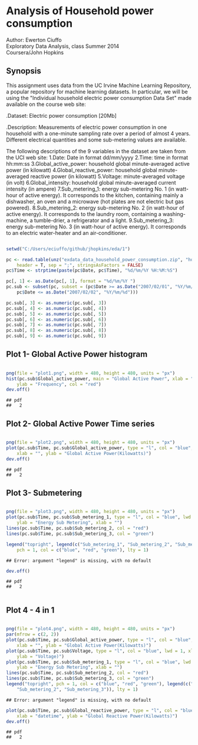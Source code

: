 # Analysis of Household power consumption
Author: Ewerton Ciuffo  
Exploratory Data Analysis, class Summer 2014  
Coursera/John Hopkins

## Synopsis
This assignment uses data from the UC Irvine Machine Learning Repository, a popular repository for machine learning datasets. In particular, we will be using the "Individual household electric power consumption Data Set" made available on the course web site:

.Dataset: Electric power consumption [20Mb]


.Description: Measurements of electric power consumption in one household with a one-minute sampling rate over a period of almost 4 years. Different electrical quantities and some sub-metering values are available.


The following descriptions of the 9 variables in the dataset are taken from the UCI web site:
1.Date: Date in format dd/mm/yyyy 
2.Time: time in format hh:mm:ss 
3.Global_active_power: household global minute-averaged active power (in kilowatt) 
4.Global_reactive_power: household global minute-averaged reactive power (in kilowatt) 
5.Voltage: minute-averaged voltage (in volt) 
6.Global_intensity: household global minute-averaged current intensity (in ampere) 
7.Sub_metering_1: energy sub-metering No. 1 (in watt-hour of active energy). It corresponds to the kitchen, containing mainly a dishwasher, an oven and a microwave (hot plates are not electric but gas powered). 
8.Sub_metering_2: energy sub-metering No. 2 (in watt-hour of active energy). It corresponds to the laundry room, containing a washing-machine, a tumble-drier, a refrigerator and a light. 
9.Sub_metering_3: energy sub-metering No. 3 (in watt-hour of active energy). It corresponds to an electric water-heater and an air-conditioner.




```r

setwd("C:/Users/eciuffo/github/jhopkins/eda/1")

pc <- read.table(unz("exdata_data_household_power_consumption.zip", "household_power_consumption.txt"), 
    header = T, sep = ";", stringsAsFactors = FALSE)
pc$Time <- strptime(paste(pc$Date, pc$Time), "%d/%m/%Y %H:%M:%S")

pc[, 1] <- as.Date(pc[, 1], format = "%d/%m/%Y ")
pc.sub <- subset(pc, subset = (pc$Date >= as.Date("2007/02/01", "%Y/%m/%d") & 
    pc$Date <= as.Date("2007/02/02", "%Y/%m/%d")))

pc.sub[, 3] <- as.numeric(pc.sub[, 3])
pc.sub[, 4] <- as.numeric(pc.sub[, 4])
pc.sub[, 5] <- as.numeric(pc.sub[, 5])
pc.sub[, 6] <- as.numeric(pc.sub[, 6])
pc.sub[, 7] <- as.numeric(pc.sub[, 7])
pc.sub[, 8] <- as.numeric(pc.sub[, 8])
pc.sub[, 9] <- as.numeric(pc.sub[, 9])
```


## Plot 1- Global Active Power histogram


```r

png(file = "plot1.png", width = 480, height = 480, units = "px")
hist(pc.sub$Global_active_power, main = "Global Active Power", xlab = "Global active Power(KiloWatts)", 
    ylab = "Frequency", col = "red")
dev.off()
```

```
## pdf 
##   2
```


## Plot 2- Global Active Power Time series


```r

png(file = "plot2.png", width = 480, height = 480, units = "px")
plot(pc.sub$Time, pc.sub$Global_active_power, type = "l", col = "blue", lwd = 1, 
    xlab = "", ylab = "Global Active Power(Kilowatts)")
dev.off()
```

```
## pdf 
##   2
```


## Plot 3- Submetering 


```r

png(file = "plot3.png", width = 480, height = 480, units = "px")
plot(pc.sub$Time, pc.sub$Sub_metering_1, type = "l", col = "blue", lwd = 1, 
    ylab = "Energy Sub Metering", xlab = "")
lines(pc.sub$Time, pc.sub$Sub_metering_2, col = "red")
lines(pc.sub$Time, pc.sub$Sub_metering_3, col = "green")

legend("topright", legend(c("Sub_metering_1", "Sub_metering_2", "Sub_metering_3")), 
    pch = 1, col = c("blue", "red", "green"), lty = 1)
```

```
## Error: argument "legend" is missing, with no default
```

```r
dev.off()
```

```
## pdf 
##   2
```

```r

```


## Plot 4 - 4 in 1  


```r

png(file = "plot4.png", width = 480, height = 480, units = "px")
par(mfrow = c(2, 2))
plot(pc.sub$Time, pc.sub$Global_active_power, type = "l", col = "blue", lwd = 1, 
    xlab = "", ylab = "Global Active Power(Kilowatts)")
plot(pc.sub$Time, pc.sub$Voltage, type = "l", col = "blue", lwd = 1, xlab = "datetime", 
    ylab = "Voltage)")
plot(pc.sub$Time, pc.sub$Sub_metering_1, type = "l", col = "blue", lwd = 1, 
    ylab = "Energy Sub Metering", xlab = "")
lines(pc.sub$Time, pc.sub$Sub_metering_2, col = "red")
lines(pc.sub$Time, pc.sub$Sub_metering_3, col = "green")
legend("topright", pch = 1, col = c("blue", "red", "green"), legend(c("Sub_metering_1", 
    "Sub_metering_2", "Sub_metering_3")), lty = 1)
```

```
## Error: argument "legend" is missing, with no default
```

```r
plot(pc.sub$Time, pc.sub$Global_reactive_power, type = "l", col = "blue", lwd = 1, 
    xlab = "datetime", ylab = "Global Reactive Power(Kilowatts)")
dev.off()
```

```
## pdf 
##   2
```

